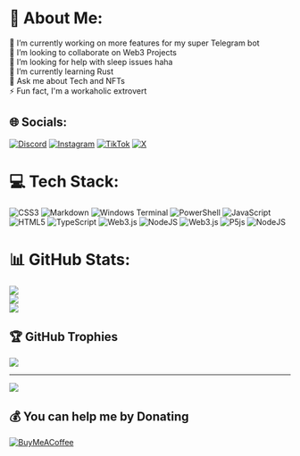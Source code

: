 # 💫 About Me:
🔭 I’m currently working on more features for my super Telegram bot<br>👯 I’m looking to collaborate on Web3 Projects<br>🤝 I’m looking for help with sleep issues haha<br>🌱 I’m currently learning Rust<br>💬 Ask me about Tech and NFTs<br>⚡ Fun fact, I'm a workaholic extrovert


## 🌐 Socials:
[![Discord](https://img.shields.io/badge/Discord-%237289DA.svg?logo=discord&logoColor=white)](https://discord.gg/https://discordapp.com/users/820063980462014465) [![Instagram](https://img.shields.io/badge/Instagram-%23E4405F.svg?logo=Instagram&logoColor=white)](https://instagram.com/steve_walson) [![TikTok](https://img.shields.io/badge/TikTok-%23000000.svg?logo=TikTok&logoColor=white)](https://tiktok.com/@steve_walson) [![X](https://img.shields.io/badge/X-black.svg?logo=X&logoColor=white)](https://x.com/steve_walson) 

# 💻 Tech Stack:
![CSS3](https://img.shields.io/badge/css3-%231572B6.svg?style=for-the-badge&logo=css3&logoColor=white) ![Markdown](https://img.shields.io/badge/markdown-%23000000.svg?style=for-the-badge&logo=markdown&logoColor=white) ![Windows Terminal](https://img.shields.io/badge/Windows%20Terminal-%234D4D4D.svg?style=for-the-badge&logo=windows-terminal&logoColor=white) ![PowerShell](https://img.shields.io/badge/PowerShell-%235391FE.svg?style=for-the-badge&logo=powershell&logoColor=white) ![JavaScript](https://img.shields.io/badge/javascript-%23323330.svg?style=for-the-badge&logo=javascript&logoColor=%23F7DF1E) ![HTML5](https://img.shields.io/badge/html5-%23E34F26.svg?style=for-the-badge&logo=html5&logoColor=white) ![TypeScript](https://img.shields.io/badge/typescript-%23007ACC.svg?style=for-the-badge&logo=typescript&logoColor=white) ![Web3.js](https://img.shields.io/badge/web3.js-F16822?style=for-the-badge&logo=web3.js&logoColor=white) ![NodeJS](https://img.shields.io/badge/node.js-6DA55F?style=for-the-badge&logo=node.js&logoColor=white) ![Web3.js](https://img.shields.io/badge/web3.js-F16822?style=for-the-badge&logo=web3.js&logoColor=white) ![P5js](https://img.shields.io/badge/p5.js-ED225D?style=for-the-badge&logo=p5.js&logoColor=FFFFFF) ![NodeJS](https://img.shields.io/badge/node.js-6DA55F?style=for-the-badge&logo=node.js&logoColor=white)
# 📊 GitHub Stats:
![](https://github-readme-stats.vercel.app/api?username=stevewalson&theme=dark&hide_border=false&include_all_commits=false&count_private=false)<br/>
![](https://github-readme-streak-stats.herokuapp.com/?user=stevewalson&theme=dark&hide_border=false)<br/>
![](https://github-readme-stats.vercel.app/api/top-langs/?username=stevewalson&theme=dark&hide_border=false&include_all_commits=false&count_private=false&layout=compact)

## 🏆 GitHub Trophies
![](https://github-profile-trophy.vercel.app/?username=stevewalson&theme=dark&no-frame=false&no-bg=true&margin-w=4)

---
[![](https://visitcount.itsvg.in/api?id=stevewalson&icon=0&color=0)](https://visitcount.itsvg.in)

  ## 💰 You can help me by Donating
  [![BuyMeACoffee](https://img.shields.io/badge/Buy%20Me%20a%20Coffee-ffdd00?style=for-the-badge&logo=buy-me-a-coffee&logoColor=black)](https://buymeacoffee.com/https://buymeacoffee.com/stevewalson) 

  
<!-- Proudly created with GPRM ( https://gprm.itsvg.in ) -->

